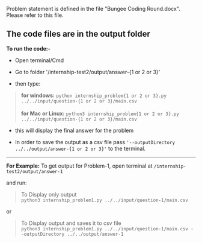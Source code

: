 Problem statement is defined in the file "Bungee Coding Round.docx". Please refer to this file.

## The code files are in the output folder

**To run the code:-**

- Open terminal/Cmd
- Go to folder '/internship-test2/output/answer-{1 or 2 or 3}'

- then type:

> **for windows:** `python internship_problem{1 or 2 or 3}.py ../../input/question-{1 or 2 or 3}/main.csv`
\
\
> **for Mac or Linux:** `python3 internship_problem{1 or 2 or 3}.py ../../input/question-{1 or 2 or 3}/main.csv`

- this will display the final answer for the problem

- In order to save the output as a csv file pass `'--outputDirectory ../../output/answer-{1 or 2 or 3}'` to the terminal.
---
**For Example:** To get output for Problem-1, open terminal at `/internship-test2/output/answer-1 `

and run:

> To Display only output\
>`python3 internship_problem1.py ../../input/question-1/main.csv`

or

> To Display output and saves it to csv file\
>`python3 internship_problem1.py ../../input/question-1/main.csv --outputDirectory ../../output/answer-1`

